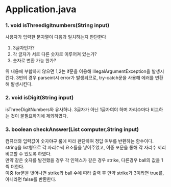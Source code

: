 # Application.java
### 1. void isThreedigitnumbers(String input)
사용자가 입력한 문자열이 다음과 일치하는지 판단한다
1. 3글자인가?
2. 각 글자가 서로 다른 숫자로 이루어져 있는가?
3. 숫자로 변환 가능 한가?

위 내용에 부합하지 않으면 1,2는 if문을 이용해 IllegalArgumentException을 발생시킨다.
3번의 경우 parseint시 error가 발생되므로, try-catch문을 사용해 에러를 변환해 발생시킨다.

### 2. void isDigit(String input)
isThreeDigitNumbers와 유사하나. 3글자가 아닌 1글자여야 하며 자리수마다 비교하는 것이 불필요하기에 제외하였다.

### 3. boolean checkAnswer(List<Integer> computer,String input)
컴퓨터와 입력값이 숫자야구 룰에 따라 판단하여 정답 여부를 반환하는 함수이다.  
string을 list<Integer>형으로 각 자리수씩 요소들을 넣어주었고,
이중 포문을 통해 각 자리수 끼리 비교할 수 있도록 하였다.  
만약 같은 숫자를 발견했을 경우 각 인덱스가 같은 경우 strike,
다른경우 ball의 값을 1씩 더한다.  
이중 for문을 벗어나면 strike와 ball 수에 따라 출력 후 만약 strike가 3이라면 true를, 아니라면 false를 반환한다.